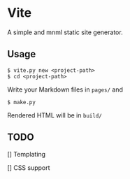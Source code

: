 # Vite
A simple and mnml static site generator.

## Usage
```console
$ vite.py new <project-path>
$ cd <project-path>
```
Write your Markdown files in `pages/` and  
```console
$ make.py
```
Rendered HTML will be in `build/`

## TODO
[] Templating

[] CSS support

